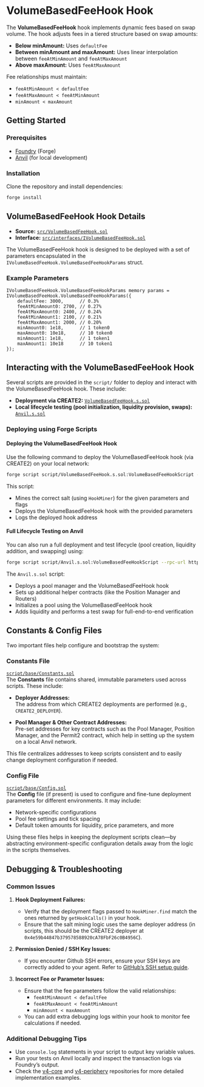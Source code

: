 # VolumeBasedFeeHook Hook

The **VolumeBasedFeeHook** hook implements dynamic fees based on swap volume. The hook adjusts fees in a tiered structure based on swap amounts:
- **Below minAmount:** Uses `defaultFee`
- **Between minAmount and maxAmount:** Uses linear interpolation between `feeAtMinAmount` and `feeAtMaxAmount`
- **Above maxAmount:** Uses `feeAtMaxAmount`

Fee relationships must maintain:
- `feeAtMinAmount < defaultFee`
- `feeAtMaxAmount < feeAtMinAmount`
- `minAmount < maxAmount`

## Getting Started

### Prerequisites

- [Foundry](https://book.getfoundry.sh) (Forge)
- [Anvil](https://book.getfoundry.sh/anvil/) (for local development)

### Installation

Clone the repository and install dependencies:

```bash
forge install
```

## VolumeBasedFeeHook Hook Details

- **Source:** [`src/VolumeBasedFeeHook.sol`](src/VolumeBasedFeeHook.sol)
- **Interface:** [`src/interfaces/IVolumeBasedFeeHook.sol`](src/interfaces/IVolumeBasedFeeHook.sol)

The VolumeBasedFeeHook hook is designed to be deployed with a set of parameters encapsulated in the `IVolumeBasedFeeHook.VolumeBasedFeeHookParams` struct.

### Example Parameters

```solidity
IVolumeBasedFeeHook.VolumeBasedFeeHookParams memory params = IVolumeBasedFeeHook.VolumeBasedFeeHookParams({
    defaultFee: 3000,      // 0.3%
    feeAtMinAmount0: 2700, // 0.27%
    feeAtMaxAmount0: 2400, // 0.24%
    feeAtMinAmount1: 2100, // 0.21%
    feeAtMaxAmount1: 2000, // 0.20%
    minAmount0: 1e18,      // 1 token0
    maxAmount0: 10e18,     // 10 token0
    minAmount1: 1e18,      // 1 token1
    maxAmount1: 10e18      // 10 token1
});
```

## Interacting with the VolumeBasedFeeHook Hook

Several scripts are provided in the `script/` folder to deploy and interact with the VolumeBasedFeeHook hook. These include:
- **Deployment via CREATE2:** [`VolumeBasedFeeHook.s.sol`](script/VolumeBasedFeeHook.s.sol)
- **Local lifecycle testing (pool initialization, liquidity provision, swaps):** [`Anvil.s.sol`](script/Anvil.s.sol)

### Deploying using Forge Scripts

#### Deploying the VolumeBasedFeeHook Hook

Use the following command to deploy the VolumeBasedFeeHook hook (via CREATE2) on your local network:

```bash
forge script script/VolumeBasedFeeHook.s.sol:VolumeBasedFeeHookScript --rpc-url http://localhost:8545 --private-key <YOUR_PRIVATE_KEY> --broadcast
```

This script:
- Mines the correct salt (using `HookMiner`) for the given parameters and flags
- Deploys the VolumeBasedFeeHook hook with the provided parameters
- Logs the deployed hook address

#### Full Lifecycle Testing on Anvil

You can also run a full deployment and test lifecycle (pool creation, liquidity addition, and swapping) using:

```bash
forge script script/Anvil.s.sol:VolumeBasedFeeHookScript --rpc-url http://localhost:8545 --private-key <YOUR_PRIVATE_KEY> --broadcast
```

The `Anvil.s.sol` script:
- Deploys a pool manager and the VolumeBasedFeeHook hook
- Sets up additional helper contracts (like the Position Manager and Routers)
- Initializes a pool using the VolumeBasedFeeHook hook
- Adds liquidity and performs a test swap for full-end-to-end verification

## Constants & Config Files

Two important files help configure and bootstrap the system:

### Constants File

[`script/base/Constants.sol`](script/base/Constants.sol)  
The **Constants** file contains shared, immutable parameters used across scripts. These include:

- **Deployer Addresses:**  
  The address from which CREATE2 deployments are performed (e.g., `CREATE2_DEPLOYER`).

- **Pool Manager & Other Contract Addresses:**  
  Pre-set addresses for key contracts such as the Pool Manager, Position Manager, and the Permit2 contract, which help in setting up the system on a local Anvil network.

This file centralizes addresses to keep scripts consistent and to easily change deployment configuration if needed.

### Config File

[`script/base/Config.sol`](script/base/Config.sol)  
The **Config** file (if present) is used to configure and fine-tune deployment parameters for different environments. It may include:
- Network-specific configurations
- Pool fee settings and tick spacing
- Default token amounts for liquidity, price parameters, and more

Using these files helps in keeping the deployment scripts clean—by abstracting environment-specific configuration details away from the logic in the scripts themselves.

## Debugging & Troubleshooting

### Common Issues

1. **Hook Deployment Failures:**
   - Verify that the deployment flags passed to `HookMiner.find` match the ones returned by `getHookCalls()` in your hook.
   - Ensure that the salt mining logic uses the same deployer address (in scripts, this should be the CREATE2 deployer at `0x4e59b44847b379578588920cA78FbF26c0B4956C`).

2. **Permission Denied / SSH Key Issues:**
   - If you encounter Github SSH errors, ensure your SSH keys are correctly added to your agent. Refer to [GitHub’s SSH setup guide](https://docs.github.com/en/github/authenticating-to-github/connecting-to-github-with-ssh).

3. **Incorrect Fee or Parameter Issues:**
   - Ensure that the fee parameters follow the valid relationships:
     * `feeAtMinAmount < defaultFee`
     * `feeAtMaxAmount < feeAtMinAmount`
     * `minAmount < maxAmount`
   - You can add extra debugging logs within your hook to monitor fee calculations if needed.

### Additional Debugging Tips

- Use `console.log` statements in your script to output key variable values.
- Run your tests on Anvil locally and inspect the transaction logs via Foundry’s output.
- Check the [v4-core](https://github.com/uniswap/v4-core) and [v4-periphery](https://github.com/uniswap/v4-periphery) repositories for more detailed implementation examples.

